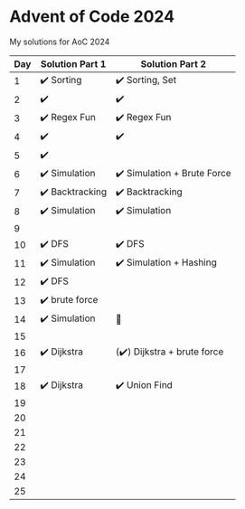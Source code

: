 # Advent of Code 2024

My solutions for AoC 2024


| Day | Solution Part 1            | Solution Part 2            |
|-----|----------------------------|----------------------------|
| 1   | ✔️ Sorting | ✔️ Sorting, Set |
| 2   | ✔️ | ✔️ |
| 3   | ✔️ Regex Fun | ✔️ Regex Fun |
| 4   | ✔️ | ✔️|
| 5   | ✔️ |  |
| 6   | ✔️ Simulation | ✔️ Simulation + Brute Force|
| 7   | ✔️ Backtracking | ✔️ Backtracking |
| 8   | ✔️ Simulation | ✔️ Simulation |
| 9   |  |  |
| 10  | ✔️ DFS| ✔️ DFS |
| 11  | ✔️ Simulation | ✔️ Simulation + Hashing |
| 12  | ✔️ DFS |  |
| 13  | ✔️ brute force |  |
| 14  | ✔️ Simulation | 🎄 |
| 15  |  |  |
| 16  | ✔️ Dijkstra | (✔️) Dijkstra + brute force |
| 17  |  |  |
| 18  | ✔️ Dijkstra | ✔️ Union Find |
| 19  |  |  |
| 20  |  |  |
| 21  |  |  |
| 22  |  |  |
| 23  |  |  |
| 24  |  |  |
| 25  |  |  |